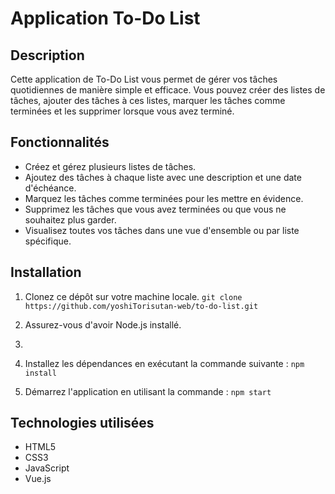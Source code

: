 # Application To-Do List

## Description
Cette application de To-Do List vous permet de gérer vos tâches quotidiennes de manière simple et efficace. Vous pouvez créer des listes de tâches, ajouter des tâches à ces listes, marquer les tâches comme terminées et les supprimer lorsque vous avez terminé.

## Fonctionnalités

- Créez et gérez plusieurs listes de tâches.
- Ajoutez des tâches à chaque liste avec une description et une date d'échéance.
- Marquez les tâches comme terminées pour les mettre en évidence.
- Supprimez les tâches que vous avez terminées ou que vous ne souhaitez plus garder.
- Visualisez toutes vos tâches dans une vue d'ensemble ou par liste spécifique.

## Installation
1. Clonez ce dépôt sur votre machine locale.
```git clone https://github.com/yoshiTorisutan-web/to-do-list.git```

2. Assurez-vous d'avoir Node.js installé.
3. 
4. Installez les dépendances en exécutant la commande suivante :
```npm install```

4. Démarrez l'application en utilisant la commande :
```npm start```

## Technologies utilisées
- HTML5
- CSS3
- JavaScript
- Vue.js
